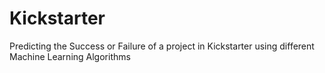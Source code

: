 # Kickstarter
Predicting the Success or Failure of a project in Kickstarter using different Machine Learning Algorithms
